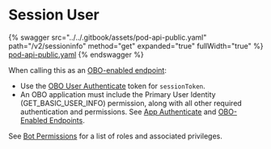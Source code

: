 # Session User

{% swagger src="../../.gitbook/assets/pod-api-public.yaml" path="/v2/sessioninfo" method="get" expanded="true" fullWidth="true" %}
[pod-api-public.yaml](../../.gitbook/assets/pod-api-public.yaml)
{% endswagger %}

When calling this as an [OBO-enabled endpoint](../apps-on-behalf-of-obo/obo-enabled-endpoints.md#api-endpoints-enabled-for-obo):

* Use the [OBO User Authenticate](../apps-on-behalf-of-obo/obo-rsa-user-authentication-by-user-id.md) token for `sessionToken`.
* An OBO application must include the Primary User Identity (GET\_BASIC\_USER\_INFO) permission, along with all other required authentication and permissions. See [App Authenticate](../apps-on-behalf-of-obo/obo-rsa-app-authentication.md) and [OBO-Enabled Endpoints](../apps-on-behalf-of-obo/obo-enabled-endpoints.md#api-endpoints-enabled-for-obo).

See [Bot Permissions](https://docs.developers.symphony.com/building-bots-on-symphony/configuration/bot-permissions) for a list of roles and associated privileges.
